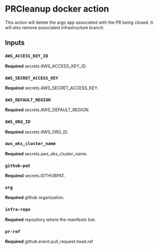 # PRCleanup docker action

This action will delete the argo app associated with the PR being closed.
It will also remove associated infrastructure branch.

## Inputs

### `AWS_ACCESS_KEY_ID`

**Required** secrets.AWS_ACCESS_KEY_ID.

### `AWS_SECRET_ACCESS_KEY`

**Required** secrets.AWS_SECRET_ACCESS_KEY.

### `AWS_DEFAULT_REGION`

**Required** secrets.AWS_DEFAULT_REGION.

### `AWS_ORG_ID`

**Required** secrets.AWS_ORG_ID.

### `aws_eks_cluster_name`

**Required** secrets.aws_eks_cluster_name.

### `github-pat`

**Required** secrets.GITHUBPAT.

### `org`

**Required** github organization.

### `infra-repo`

**Required** repository where the manifests live.

### `pr-ref`

**Required** github.event.pull_request.head.ref